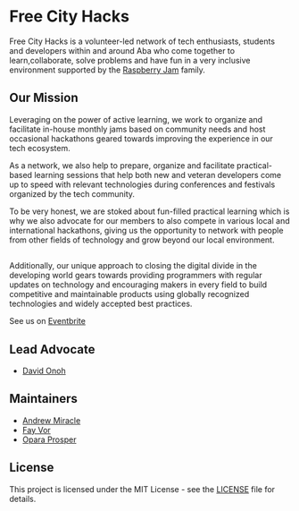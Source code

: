 # Free City Hacks
Free City Hacks is a volunteer-led network of tech enthusiasts, students and developers within and around Aba who come together to learn,collaborate, solve problems and have fun in a very inclusive environment supported by the [Raspberry Jam](https://raspberrypi.org/jam) family.

## Our Mission
Leveraging on the power of active learning, we work to organize and facilitate in-house monthly jams based on community needs and host occasional hackathons geared towards improving the experience in our tech ecosystem.

As a network, we also help to prepare, organize and facilitate practical-based learning sessions that help both new and veteran developers come up to speed with relevant technologies during conferences and festivals organized by the tech community.

To be very honest, we are stoked about fun-filled practical learning which is why we also advocate for our members to also compete in various local and international hackathons, giving us the opportunity to network with people from other fields of technology and grow beyond our local environment.

## 
Additionally, our unique approach to closing the digital divide in the developing world gears towards providing programmers with regular updates on technology and encouraging makers in every field to build competitive and maintainable products using globally recognized technologies and widely accepted best practices.

 See us on [Eventbrite](https://freecityhacks.eventbrite.com)
 
 ## Lead Advocate
 * [David Onoh](https://github.com/davidconoh)
 
 ## Maintainers
 * [Andrew Miracle](https://github.com/koolamusic)
 * [Fay Vor](https://github.com/phavor)
 * [Opara Prosper](https://github.com/OPARA-PROSPER)
 
 ## License
 
This project is licensed under the MIT License - see the [LICENSE](https://github.com/freectiyhacks/fch-docs/license) file for details.
